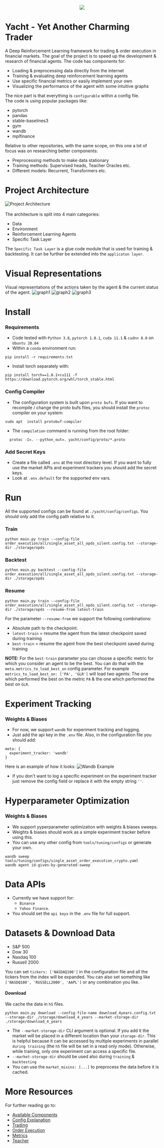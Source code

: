 <p align="center">
  <img src="images/yacht_full_logo_white.png" />
</p>

# Yacht - Yet Another Charming Trader
A Deep Reinforcement Learning framework for trading & order execution in financial markets. The goal of the project
is to speed up the development & research of financial agents. The code has components for:
* Loading & preprocessing data directly from the internet
* Training & evaluating deep reinforcement learning agents
* Use specific financial metrics or easily implement your own
* Visualizing the performance of the agent with some intuitive graphs

The nice part is that everything is `configurable` within a config file.
<br> The code is using popular packages like:
* pytorch
* pandas
* stable-baselines3
* gym
* wandb
* mplfinance

Relative to other repositories, with the same scope, on this one a lot of focus 
was on researching better components:
* Preprocessing methods to make data stationary
* Training methods: Supervised heads, Teacher Oracles etc.
* Different models: Recurrent, Transformers etc.

# Project Architecture
![Project Architecture](images/project_architecture.jpeg)
<br><br>The architecture is split into 4 main categories:
* Data
* Environment
* Reinforcement Learning Agents
* Specific Task Layer

The `Specific Task Layer` is a glue code module that is used for training & backtesting.
It can be further be extended into the `applicaton layer`.

# Visual Representations
Visual representations of the actions taken by the agent & the current status of the agent.
![graph1](images/graph_twap.png)
![graph2](images/graph1_opds.png)
![graph3](images/graph2_opds.png)

# Install
### Requirements
* Code tested with `Python 3.8`, `pytorch 1.8.1`, `cuda 11.1` & `cudnn 8.0` on `Ubuntu 20.04`
* Within a `conda` environment run:
```shell
pip install -r requirements.txt
```
* Install torch separately with:
```shell
pip install torch==1.8.1+cu111 -f https://download.pytorch.org/whl/torch_stable.html
```

### Config Compiler
* The configuration system is built upon `proto bufs`. If you want to recompile / change the proto bufs files,
you should install the `protoc` compiler on your system:
```shell
sudo apt  install protobuf-compiler
```
* The `compilation` command is running from the root folder:  
```shell
  protoc -I=. --python_out=. yacht/config/proto/*.proto
  ```

### Add Secret Keys
* Create a file called `.env` at the root directory level. If you want to fully use the market APIs and
experiment trackers you should add the secret keys.
* Look at `.env.default` for the supported env vars.

# Run
All the supported configs can be found at `./yacht/config/configs`. 
You should only add the config path relative to it.

### Train
```shell
python main.py train --config-file order_execution/all/single_asset_all_opds_silent.config.txt --storage-dir ./storage/opds
```
### Backtest
```shell
python main.py backtest --config-file order_execution/all/single_asset_all_opds_silent.config.txt --storage-dir ./storage/opds
```
### Resume
```shell
python main.py train --config-file order_execution/all/single_asset_all_opds_silent.config.txt --storage-dir ./storage/opds --resume-from latest-train
```
For the parameter `--resume-from` we support the following combinations:
* Absolute path to the checkpoint.
* `latest-train` = resume the agent from the latest checkpoint saved during training
* `best-train` = resume the agent from the best checkpoint saved during training

**NOTE:** For the `best-train` parameter you can choose a specific metric for which you consider an agent to be the best. You
can do that with the `meta.metrics_to_load_best_on` config parameter. For example `metrics_to_load_best_on: ['PA', 'GLR']`
will load two agents: The one which performed the best on the metric `PA` & the one which performed the best on `GLR`.

# Experiment Tracking
### Weights & Biases
* For now, we support `wandb` for experiment tracking and logging.
* Just add the api key in the `.env` file. Also, in the configuration file you should add:
```shell
meta: {
  experiment_tracker: 'wandb'
}
```
Here is an example of how it looks:
![Wandb Example](images/wandb.png)
* If you don't want to log a specific experiment on the experiment tracker just remove the config
field or replace it with the empty string `''`.

# Hyperparameter Optimization
### Weights & Biases
* We support yyperparameter optimization with weights & biases sweeps.
* Weights & biases should work as a simple experiment tracker before using this.
* You can use any other config from `tools/tuning/configs` or generate your own.
```shell
wandb sweep tools/tuning/configs/single_asset_order_execution_crypto.yaml
wandb agent id-given-by-generated-sweep
```

# Data APIs
* Currently we have support for:
  * `Binance`
  * `Yahoo Finance`.
* You should set the `api keys` in the `.env` file for full support.

# Datasets & Download Data
* S&P 500
* Dow 30
* Nasdaq 100
* Russell 2000

You can set `tickers: ['NASDAQ100']` in the configuration file and all the tickers from the index will be expanded.
You can also set something like `['NASDQ100', 'RUSSELL2000', 'AAPL']` or any combination you like.
#### Download
We cache the data in `h5` files.
```shell
python main.py download --config-file-name download_4years.config.txt --storage-dir ./storage/download_4_years --market-storage-dir ./storage/download_4_years
```
* The `--market-storage-dir` CLI argument is optional. If you add it the market will be placed
in a different location than your `storage-dir`. This is helpful because it can be accessed by multiple
experiments in parallel `during training` (the `h5` file will be set in a read only mode). Otherwise, while training,
only one experiment can access a specific file. 
* `--market-storage-dir` should be used also during `training` & `backtesting`
* You can use the `market_mixins: [...]` to preprocess the data before it is cached.


# More Resources
For further reading go to:
* [Available Components](docs/components.md)
* [Config Explanation](docs/config.md)
* [Trading](docs/trading.md)
* [Order Execution](docs/order_execution.md)
* [Metrics](docs/metrics.md)
* [Teacher](docs/teacher.md)
